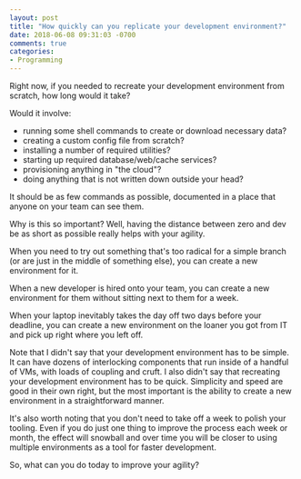 ```yaml
---
layout: post
title: "How quickly can you replicate your development environment?"
date: 2018-06-08 09:31:03 -0700
comments: true
categories:
- Programming
---
```


Right now, if you needed to recreate your development environment from scratch,
how long would it take?

Would it involve:

* running some shell commands to create or download necessary data?
* creating a custom config file from scratch?
* installing a number of required utilities?
* starting up required database/web/cache services?
* provisioning anything in "the cloud"?
* doing anything that is not written down outside your head?

It should be as few commands as possible, documented in a place that anyone on
your team can see them.

Why is this so important?  Well, having the distance between zero and dev be as
short as possible really helps with your agility.

When you need to try out something that's too radical for a simple branch (or
are just in the middle of something else), you can create a new environment for
it.

When a new developer is hired onto your team, you can create a new environment
for them without sitting next to them for a week.

When your laptop inevitably takes the day off two days before your deadline,
you can create a new environment on the loaner you got from IT and pick up
right where you left off.

Note that I didn't say that your development environment has to be simple.  It
can have dozens of interlocking components that run inside of a handful of VMs,
with loads of coupling and cruft.  I also didn't say that recreating your
development environment has to be quick.  Simplicity and speed are good in
their own right, but the most important is the ability to create a new
environment in a straightforward manner.

It's also worth noting that you don't need to take off a week to polish your
tooling.  Even if you do just one thing to improve the process each week or
month, the effect will snowball and over time you will be closer to using
multiple environments as a tool for faster development.

So, what can you do today to improve your agility?
